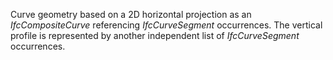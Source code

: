 Curve geometry based on a 2D horizontal projection as an _IfcCompositeCurve_ referencing _IfcCurveSegment_ occurrences. The vertical profile is represented by another independent list of _IfcCurveSegment_ occurrences.
